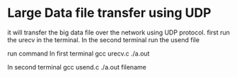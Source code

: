 # Large Data file transfer using UDP

it will transfer the big data file over the network using UDP protocol.
first run the urecv in the terminal.
In the second terminal run the usend file

run command
In first terminal
gcc urecv.c
./a.out

In second terminal
gcc usend.c
./a.out filename
